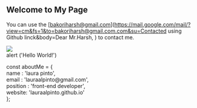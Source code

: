 ## Welcome to My Page

You can use the [bakoriharsh@gmail.com](https://mail.google.com/mail/?view=cm&fs=1&to=bakoriharsh@gmail.com.com&su=Contacted using Github linck&body=Dear Mr.Harsh, ) to contact me. 

<a href="#">
  <img align="center" src="https://github-readme-stats.vercel.app/api?username=harshbakori&theme=dark&show_icons=true" />
</a>

<link rel="stylesheet" href="https://github.com/harshbakori/harshbakori.github.io/edit/main/card.css">
<div class="content">
  <div class="card">
    <div class="card__side card__side--front">
      <!-- Front Content -->
      <div class="card__cont">
        <span class="blue">alert</span>
        <span>(<span class="green">'Hello World!'</span>)</span>
      </div>
    </div>
    <div class="card__side card__side--back">
      <!-- Back Content -->
      <div class="card__cta">
        <p><span class="purple">const</span> aboutMe <span class="cyan">=</span> {
          <br />
          <span class="space red">name</span>
          <span class="cyan">:</span> <span class="green">'laura pinto'</span>,
          <br/>
          <span class="space red">email</span>
          <span class="cyan">:</span> <span class="green">'lauraalpinto@gmail.com</span>',
          <br/>
          <span class="space red">position</span>
          <span class="cyan">:</span>
          <span class="green">'front-end developer'</span>,
          <br/>
          <span class="space red">website</span><span class="cyan">:</span> <span class="green">'lauraalpinto.github.io'</span>
          <br/> 
          };
        </p>
      </div>
    </div>
  </div>
